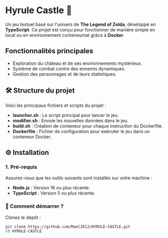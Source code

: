 # Hyrule Castle 🏰

Un jeu textuel basé sur l'univers de **The Legend of Zelda**, développé en **TypeScript**. Ce projet est conçu pour fonctionner de manière simple en local ou en environnement conteneurisé grâce à **Docker**.

## Fonctionnalités principales
- Exploration du château et de ses environnements mystérieux.
- Système de combat contre des ennemis dynamiques.
- Gestion des personnages et de leurs statistiques.

## 🛠️ Structure du projet
Voici les principaux fichiers et scripts du projet :
- **launcher.sh** : Le script principal pour lancer le jeu.
- **modifier.sh** : Envoie les nouvelles données dans le jeu.
- **build.sh** : Création de conteneur pour chaque instruction du Dockerfile.
- **Dockerfile** : Fichier de configuration pour exécuter le jeu dans un conteneur Docker.

## ⚙️ Installation

### 1. Pré-requis
Assurez-vous que les outils suivants sont installés sur votre machine :
- **Node.js** : Version 16 ou plus récente.
- **TypeScript** : Version 5 ou plus récente.

### 🚀 Comment démarrer ?
Clonez le dépôt :
```bash
git clone https://github.com/Mael2612/HYRULE-CASTLE.git
cd HYRULE-CASTLE
